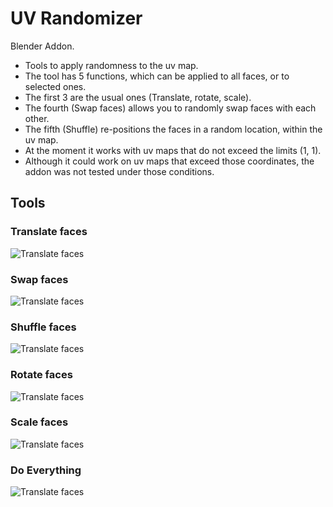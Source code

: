 # UV Randomizer

Blender Addon.
* Tools to apply randomness to the uv map.
* The tool has 5 functions, which can be applied to all faces, or to selected ones.
* The first 3 are the usual ones (Translate, rotate, scale).
* The fourth (Swap faces) allows you to randomly swap faces with each other.
* The fifth (Shuffle) re-positions the faces in a random location, within the uv map.
* At the moment it works with uv maps that do not exceed the limits (1, 1).
* Although it could work on uv maps that exceed those coordinates, the addon was not tested under those conditions.

## Tools

### Translate faces
![Translate faces](https://github.com/gonzalo-lb/blender-uvrandomizer/blob/main/Images/Translate.gif)

### Swap faces
![Translate faces](https://github.com/gonzalo-lb/blender-uvrandomizer/blob/main/Images/Swap%20faces.gif)

### Shuffle faces
![Translate faces](https://github.com/gonzalo-lb/blender-uvrandomizer/blob/main/Images/Shuffle%20selected%20faces.gif)

### Rotate faces
![Translate faces](https://github.com/gonzalo-lb/blender-uvrandomizer/blob/main/Images/Rotate.gif)

### Scale faces
![Translate faces](https://github.com/gonzalo-lb/blender-uvrandomizer/blob/main/Images/Scale.gif)

### Do Everything
![Translate faces](https://github.com/gonzalo-lb/blender-uvrandomizer/blob/main/Images/Everything.gif)
